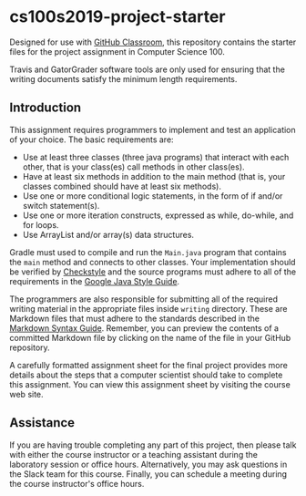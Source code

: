# cs100s2019-project-starter

Designed for use with [GitHub Classroom](https://classroom.github.com/), this
repository contains the starter files for the project assignment in Computer Science 100.

Travis and GatorGrader software tools are only used for ensuring that the writing documents satisfy the minimum length requirements.

## Introduction

This assignment requires programmers to implement and test an application of your choice.
The basic requirements are:

* Use at least three classes (three java programs) that interact with each other,
	that is your class(es) call methods in other class(es).
* Have at least six methods in addition to the main method (that is,
	your classes combined should have at least six methods).
* Use one or more conditional logic statements, in the form of  if and/or switch statement(s).
* Use one or more iteration constructs, expressed as while, do-while, and for loops.
* Use  ArrayList and/or array(s) data structures.

Gradle must used to compile and run the `Main.java` program that contains the `main` method and connects to other classes.
Your implementation should be verified by
[Checkstyle](https://github.com/checkstyle/checkstyle) and the source programs
must adhere to all of the requirements in the [Google
Java Style Guide](https://google.github.io/styleguide/javaguide.html).

The programmers are also responsible for submitting all of the required writing
material in the appropriate files inside `writing` directory. These are
Markdown files that must adhere to the standards
described in the [Markdown Syntax
Guide](https://guides.github.com/features/mastering-markdown/). Remember, you
can preview the contents of a committed Markdown file by clicking on the name of
the file in your GitHub repository.

A carefully formatted assignment sheet for the final project provides more details
about the steps that a computer scientist should take to complete this
assignment. You can view this assignment sheet by visiting the course web site.

## Assistance

If you are having trouble completing any part of this project, then please talk
with either the course instructor or a teaching assistant during the laboratory
session or office hours. Alternatively, you may ask questions in the Slack team
for this course. Finally, you can schedule a meeting during the course
instructor's office hours.
